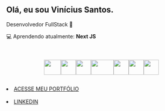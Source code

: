 <h2>Olá, eu sou <b>Vinícius Santos.</b></h2>

<p>Desenvolvedor FullStack 🔭</p>
<p>💻 Aprendendo atualmente: <b>Next JS</b></p>
<br>
<br>
<div class='icons'>
  <div class='icons-itens' style='display: flex; justify-content: center;'>
    <!-- REACT --> 
    <img width="45px" height="40px" src="https://upload.wikimedia.org/wikipedia/commons/thumb/a/a7/React-icon.svg/2300px-React-icon.svg.png">
    <!-- NODEJS --> 
    <img width="40px" height="40px" src="https://cdn-icons-png.flaticon.com/512/5968/5968322.png">
    <!-- FIREBASE -->
    <img width="40px" height="40px" src="https://yt3.googleusercontent.com/GsP5Yvc5jOSop4SJf_75wdOYaEbO-7ZyYhnARodAGRnEMh-OQjGPGzUz2ZtzsHPtqFyHGvmbEtI=s900-c-k-c0x00ffffff-no-rj">
    <!-- APPWRITE -->
    <img width="60px" height="40px" src="https://seeklogo.com/images/A/appwrite-logo-D33B39992A-seeklogo.com.png">
    <!-- JS --> 
    <img width="40px" height="40px" src="https://upload.wikimedia.org/wikipedia/commons/thumb/9/99/Unofficial_JavaScript_logo_2.svg/260px-Unofficial_JavaScript_logo_2.svg.png">
    <!-- HTML --> 
    <img width="40px" height="40px" src="https://logodownload.org/wp-content/uploads/2016/10/html5-logo-8.png">
    <!-- CSS --> 
    <img width="40px" height="40px" src="https://upload.wikimedia.org/wikipedia/commons/thumb/6/62/CSS3_logo.svg/240px-CSS3_logo.svg.png">
  </div>
</div>


<h2></h2>
<li><a href="https://portfolio-viniciiuss.vercel.app" target="_blank">ACESSE MEU PORTFÓLIO</a></li>
<br>
<li><a href="https://www.linkedin.com/in/vinicius-santos-339428286/" target="_blank">LINKEDIN</a></li>
<br>

